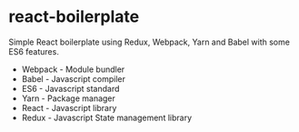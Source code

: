 # react-boilerplate
Simple React boilerplate using Redux, Webpack, Yarn and Babel with some ES6 features.

- Webpack - Module bundler
- Babel - Javascript compiler
- ES6 - Javascript standard
- Yarn - Package manager
- React - Javascript library
- Redux - Javascript State management library